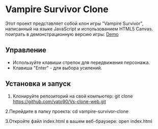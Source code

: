 # Vampire Survivor Clone

Этот проект представляет собой клон игры "Vampire Survivor", написанный на языке JavaScript и использованием HTML5 Canvas.
поиграть в демонстрационную версию игры: [Demo](https://yato90.github.io/Vs-clone-web/)

## Управление

- Используйте клавиши стрелок для передвижения персонажа.
- Клавиша "Enter" - для выбора усилений.

## Установка и запуск

1. Клонируйте репозиторий на свой компьютер:
   git clone https://github.com/yato90/Vs-clone-web.git
   
2.Перейдите в папку проекта:
   cd vampire-survivor-clone
   
3.Откройте файл index.html в вашем веб-браузере:
   open index.html

